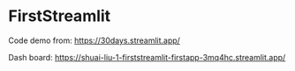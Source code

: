 # FirstStreamlit
 Code demo from: https://30days.streamlit.app/
 
 
 Dash board: https://shuai-liu-1-firststreamlit-firstapp-3mq4hc.streamlit.app/
